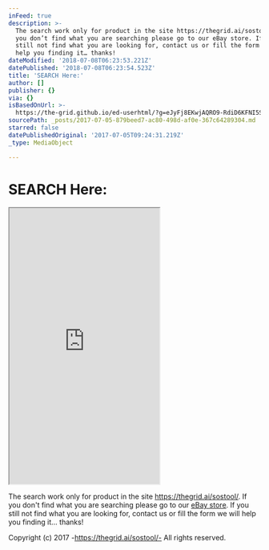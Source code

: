 ```yaml
---
inFeed: true
description: >-
  The search work only for product in the site https://thegrid.ai/sostool/. If
  you don’t find what you are searching please go to our eBay store. If you
  still not find what you are looking for, contact us or fill the form we will
  help you finding it… thanks!
dateModified: '2018-07-08T06:23:53.221Z'
datePublished: '2018-07-08T06:23:54.523Z'
title: 'SEARCH Here:'
author: []
publisher: {}
via: {}
isBasedOnUrl: >-
  https://the-grid.github.io/ed-userhtml/?g=eJyFj8EKwjAQRO9-RdiD6KFNI5SKNvUj_ABZkpSmWBqStbZ_b2wQPAjCMoeZZZhXazsxqyUMSxYMetVlQlSiKsoSmprHtNnUSYPy1hGjxRkJZGbiPU6YXGDBKwkdkQsnztG53Kin1bkaB55e8j5cPtVbjYQ3d0dqRz9INWqTrChGHgpRZUW8Epjq0AdDEh7UZsf3pNT2b0_D5uuKs4NI9wNuf2ZfXSvoC4CrV_M
sourcePath: _posts/2017-07-05-879beed7-ac80-498d-af0e-367c64289304.md
starred: false
datePublishedOriginal: '2017-07-05T09:24:31.219Z'
_type: MediaObject

---
```

# SEARCH Here:

<iframe src="https://the-grid.github.io/ed-userhtml/?g=eJyFj8EKwjAQRO9-RdiD6KFNI5SKNvUj_ABZkpSmWBqStbZ_b2wQPAjCMoeZZZhXazsxqyUMSxYMetVlQlSiKsoSmprHtNnUSYPy1hGjxRkJZGbiPU6YXGDBKwkdkQsnztG53Kin1bkaB55e8j5cPtVbjYQ3d0dqRz9INWqTrChGHgpRZUW8Epjq0AdDEh7UZsf3pNT2b0_D5uuKs4NI9wNuf2ZfXSvoC4CrV_M" height="550" style=""></iframe>

The search work only for product in the site https://thegrid.ai/sostool/. If you don't find what you are searching please go to our [eBay store][0]. If you still not find what you are looking for, contact us or fill the form we will help you finding it... thanks!

Copyright (c) 2017 -https://thegrid.ai/sostool/- All rights reserved.

[0]: https://rover.ebay.com/rover/1/711-53200-19255-0/1?ff3=4&toolid=11800&pub=5575272753&campid=5338042010&mpre=http%3A%2F%2Fwww.ebay.com%2Fusr%2Fsostool%3F_trksid%3Dp2047675.l2559 "eBay store"